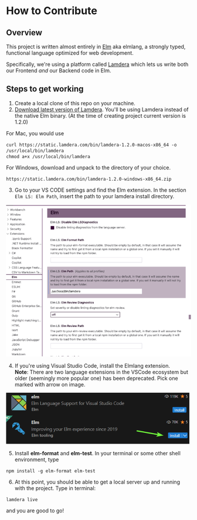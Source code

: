 # How to Contribute

## Overview
This project is written almost entirely in [Elm](https://elm-lang.org/) aka elmlang, a strongly typed, functional language optimized for web development.

Specifically, we're using a platform called [Lamdera](https://dashboard.lamdera.app/docs/overview) which lets us write both our Frontend _and_ our Backend code in Elm.

## Steps to get working

1. Create a local clone of this repo on your machine.  
2. [Download latest version of Lamdera](https://dashboard.lamdera.app/docs/download).  You'll be using Lamdera instead of the native Elm binary. (At the time of creating project current version is 1.2.0)

For Mac, you would use
```
curl https://static.lamdera.com/bin/lamdera-1.2.0-macos-x86_64 -o /usr/local/bin/lamdera
chmod a+x /usr/local/bin/lamdera
```
For Windows, download and unpack to the directory of your choice.
```
https://static.lamdera.com/bin/lamdera-1.2.0-windows-x86_64.zip
```

3. Go to your VS CODE settings and find the Elm extension. In the section `Elm LS: Elm Path`, insert the path to your lamdera install directory.  
<img src="imgs/elm-path.png" width="600" />
  
4. If you're using Visual Studio Code, install the Elmlang extension.  
**Note**: There are two language extensions in the VSCode ecosystem but older (seemingly more popular one) has been deprecated. Pick one marked with arrow on image.

<img src="imgs/elmlang-extension.png" width="500" />

5. Install **elm-format** and **elm-test**.  In your terminal or some other shell environment, type
```
npm install -g elm-format elm-test
```
6. At this point, you should be able to get a local server up and running with the project. Type in terminal: 

```
lamdera live
```
and you are good to go!